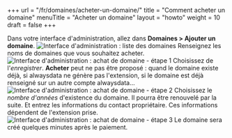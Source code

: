 +++
url = "/fr/domaines/acheter-un-domaine/"
title = "Comment acheter un domaine"
menuTitle = "Acheter un domaine"
layout = "howto"
weight = 10
draft = false
+++

Dans votre interface d'administration, allez dans **Domaines > Ajouter un domaine**.
![Interface d'administration : liste des domaines](/en/platform/domains/admin-panel_domain-list_fr.png)
Renseignez les noms de domaines que vous souhaitez acheter.
![Interface d'administration : achat de domaine - étape 1](/en/platform/domains/admin-panel_add-domain1_fr.png)
Choisissez de l'_enregistrer_. **Acheter** peut ne pas être proposé : quand le domaine existe déjà, si alwaysdata ne génère pas l'extension, si le domaine est déjà renseigné sur un autre compte alwaysdata...
![Interface d'administration : achat de domaine - étape 2](/en/platform/domains/admin-panel_add-domain2_fr.png)
Choisissez le _nombre d'années_ d'existence du domaine. Il pourra être renouvelé par la suite.
Et entrez les informations du contact propriétaire. Ces informations dépendent de l'extension prise.
![Interface d'administration : achat de domaine - étape 3](/en/platform/domains/admin-panel_add-domain3_fr.png)
Le domaine sera créé quelques minutes après le paiement.
